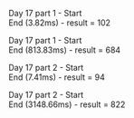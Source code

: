 Day 17 part 1 - Start\
End (3.82ms) - result = 102

Day 17 part 1 - Start\
End (813.83ms) - result = 684

Day 17 part 2 - Start\
End (7.41ms) - result = 94

Day 17 part 2 - Start\
End (3148.66ms) - result = 822

